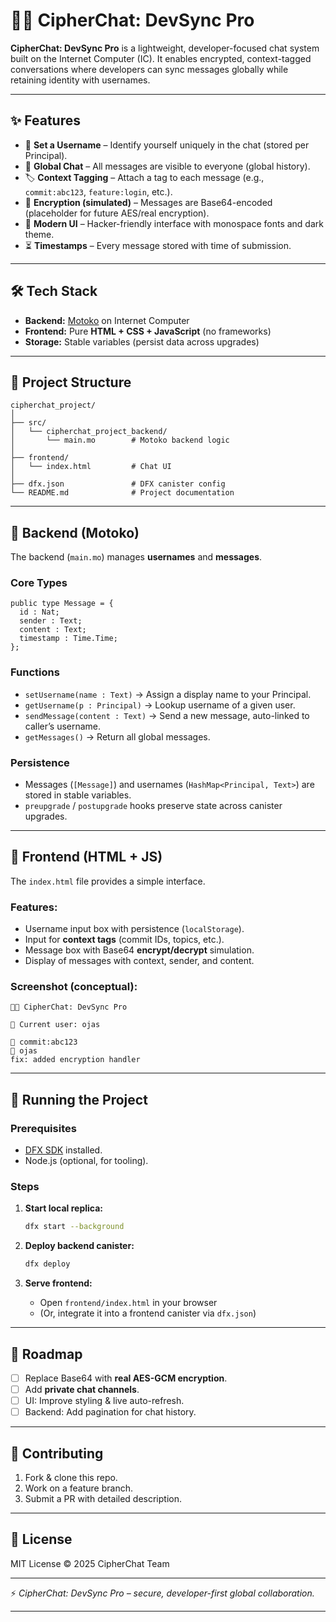 # 🧑‍💻 CipherChat: DevSync Pro

**CipherChat: DevSync Pro** is a lightweight, developer-focused chat system built on the Internet Computer (IC).
It enables encrypted, context-tagged conversations where developers can sync messages globally while retaining identity with usernames.

---

## ✨ Features

* 🔐 **Set a Username** – Identify yourself uniquely in the chat (stored per Principal).
* 💬 **Global Chat** – All messages are visible to everyone (global history).
* 🏷 **Context Tagging** – Attach a tag to each message (e.g., `commit:abc123`, `feature:login`, etc.).
* 🧩 **Encryption (simulated)** – Messages are Base64-encoded (placeholder for future AES/real encryption).
* 🎨 **Modern UI** – Hacker-friendly interface with monospace fonts and dark theme.
* ⏳ **Timestamps** – Every message stored with time of submission.

---

## 🛠️ Tech Stack

* **Backend:** [Motoko](https://internetcomputer.org/docs/current/references/motoko-ref/) on Internet Computer
* **Frontend:** Pure **HTML + CSS + JavaScript** (no frameworks)
* **Storage:** Stable variables (persist data across upgrades)

---

## 📂 Project Structure

```
cipherchat_project/
│
├── src/
│   └── cipherchat_project_backend/
│       └── main.mo        # Motoko backend logic
│
├── frontend/
│   └── index.html         # Chat UI
│
├── dfx.json               # DFX canister config
└── README.md              # Project documentation
```

---

## 🔧 Backend (Motoko)

The backend (`main.mo`) manages **usernames** and **messages**.

### Core Types

```motoko
public type Message = {
  id : Nat;
  sender : Text;
  content : Text;
  timestamp : Time.Time;
};
```

### Functions

* `setUsername(name : Text)` → Assign a display name to your Principal.
* `getUsername(p : Principal)` → Lookup username of a given user.
* `sendMessage(content : Text)` → Send a new message, auto-linked to caller’s username.
* `getMessages()` → Return all global messages.

### Persistence

* Messages (`[Message]`) and usernames (`HashMap<Principal, Text>`) are stored in stable variables.
* `preupgrade` / `postupgrade` hooks preserve state across canister upgrades.

---

## 🎨 Frontend (HTML + JS)

The `index.html` file provides a simple interface.

### Features:

* Username input box with persistence (`localStorage`).
* Input for **context tags** (commit IDs, topics, etc.).
* Message box with Base64 **encrypt/decrypt** simulation.
* Display of messages with context, sender, and content.

### Screenshot (conceptual):

```
🧑‍💻 CipherChat: DevSync Pro

👤 Current user: ojas

🔖 commit:abc123
👤 ojas
fix: added encryption handler
```

---

## 🚀 Running the Project

### Prerequisites

* [DFX SDK](https://internetcomputer.org/docs/current/references/cli-reference/dfx-parent) installed.
* Node.js (optional, for tooling).

### Steps

1. **Start local replica:**

   ```bash
   dfx start --background
   ```

2. **Deploy backend canister:**

   ```bash
   dfx deploy
   ```

3. **Serve frontend:**

   * Open `frontend/index.html` in your browser
   * (Or, integrate it into a frontend canister via `dfx.json`)

---

## 🔮 Roadmap

* [ ] Replace Base64 with **real AES-GCM encryption**.
* [ ] Add **private chat channels**.
* [ ] UI: Improve styling & live auto-refresh.
* [ ] Backend: Add pagination for chat history.

---

## 🤝 Contributing

1. Fork & clone this repo.
2. Work on a feature branch.
3. Submit a PR with detailed description.

---

## 📜 License

MIT License © 2025 CipherChat Team

---

⚡ *CipherChat: DevSync Pro – secure, developer-first global collaboration.*

---


